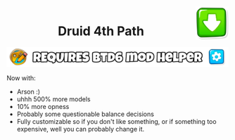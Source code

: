 <a href="https://github.com/GrahamKracker/FourthPath/releases/latest/download/FourthPath.dll">
    <img align="right" alt="Download" height="75" src="https://raw.githubusercontent.com/gurrenm3/BTD-Mod-Helper/master/BloonsTD6%20Mod%20Helper/Resources/DownloadBtn.png">
</a>
<h1 align="center">Druid 4th Path</h1>


[![Requires BTD6 Mod Helper](https://raw.githubusercontent.com/gurrenm3/BTD-Mod-Helper/master/banner.png)](https://github.com/gurrenm3/BTD-Mod-Helper#readme)


Now with: 
- Arson :)
- uhhh 500% more models
- 10% more opness 
- Probably some questionable balance decisions
- Fully customizable so if you don't like something, or if something too expensive, well you can probably change it.

